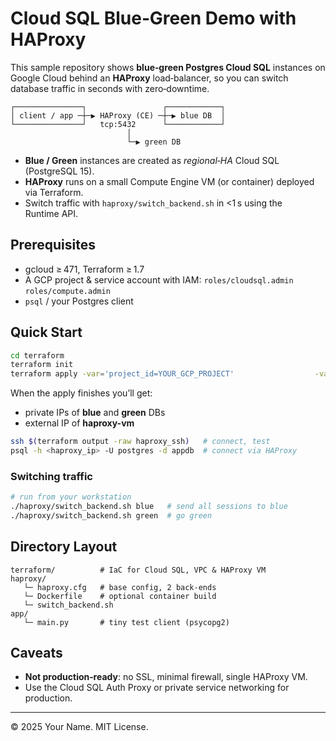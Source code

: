 # Cloud SQL Blue‑Green Demo with HAProxy

This sample repository shows **blue‑green Postgres Cloud SQL** instances on Google Cloud behind an **HAProxy** load‑balancer, so you can switch database traffic in seconds with zero‑downtime.

```
┌───────────────┐                 ┌────────────┐
│ client / app ─┼─▶ HAProxy (CE) ─┼─▶ blue DB  │
└───────────────┘   tcp:5432      └────────────┘
                          │
                          └─▶ green DB
```

* **Blue / Green** instances are created as *regional‑HA* Cloud SQL (PostgreSQL 15).
* **HAProxy** runs on a small Compute Engine VM (or container) deployed via Terraform.
* Switch traffic with `haproxy/switch_backend.sh` in \<1 s using the Runtime API.

## Prerequisites

* gcloud ≥ 471, Terraform ≥ 1.7
* A GCP project & service account with IAM: `roles/cloudsql.admin` `roles/compute.admin`
* `psql` / your Postgres client

## Quick Start

```bash
cd terraform
terraform init
terraform apply -var='project_id=YOUR_GCP_PROJECT'                  -var='region=asia-south1'                  -var='db_password=Str0ngPass!'
```

When the apply finishes you’ll get:

* private IPs of **blue** and **green** DBs
* external IP of **haproxy-vm**

```bash
ssh $(terraform output -raw haproxy_ssh)   # connect, test
psql -h <haproxy_ip> -U postgres -d appdb  # connect via HAProxy
```

### Switching traffic

```bash
# run from your workstation
./haproxy/switch_backend.sh blue   # send all sessions to blue
./haproxy/switch_backend.sh green  # go green
```

## Directory Layout

```
terraform/          # IaC for Cloud SQL, VPC & HAProxy VM
haproxy/
   └─ haproxy.cfg   # base config, 2 back‑ends
   └─ Dockerfile    # optional container build
   └─ switch_backend.sh
app/
   └─ main.py       # tiny test client (psycopg2)
```

## Caveats

* **Not production‑ready**: no SSL, minimal firewall, single HAProxy VM.
* Use the Cloud SQL Auth Proxy or private service networking for production.

---  
© 2025 Your Name. MIT License.
